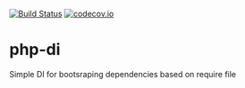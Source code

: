 [![Build Status](https://travis-ci.org/petitchevalroux/php-di.svg?branch=master)](https://travis-ci.org/petitchevalroux/php-di)
[![codecov.io](http://codecov.io/github/petitchevalroux/php-di/coverage.svg?branch=master)](http://codecov.io/github/petitchevalroux/php-di?branch=master)
# php-di
Simple DI for bootsraping dependencies based on require file
